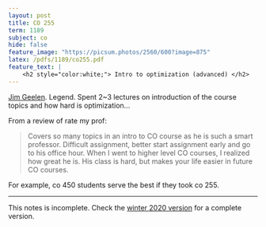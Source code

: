 ```yaml
---
layout: post
title: CO 255
term: 1189
subject: co
hide: false
feature_image: "https://picsum.photos/2560/600?image=875"
latex: /pdfs/1189/co255.pdf
feature_text: |
    <h2 style="color:white;"> Intro to optimization (advanced) </h2>
---
```



[Jim Geelen](http://www.math.uwaterloo.ca/~jfgeelen/). Legend. Spent 2~3 lectures on introduction of the course topics and how hard is optimization...

From a review of rate my prof:
> Covers so many topics in an intro to CO course as he is such a smart professor. Difficult assignment, better start assignment early and go to his office hour. When I went to higher level CO courses, I realized how great he is. His class is hard, but makes your life easier in future CO courses.

For example, co 450 students serve the best if they took co 255.

---

This notes is incomplete.
Check the [winter 2020 version](/co/255) for a complete version.
